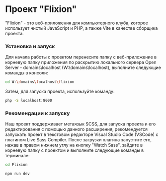 # Проект "Flixion"

"Flixion" - это веб-приложения для компьютерного клуба, которое использует чистый JavaScript и PHP, а также Vite в качестве сборщика проекта.

### Установка и запуск

Для начала работы с проектом перенесите папку с веб-приложение в корневую папку приложения по раскрытию локального сервера Open Server - domains\localhost (W:\domains\localhost), выполните следующие команды в консоли:

```sh
cd W:\domains\localhost\flixion
```

Затем, для запуска проекта, используйте команду:

```sh
php -S localhost:8000
```

### Рекомендации к запуску

Наш проект поддерживает метаязык SCSS, для запуска проекта и его редактирования с помощью данного расширения, рекомендуется запускать проект в текстовом редакторе Visual Studio Code (VSCode) с плагином Live Sass Compiler. После загрузки плагина запустите его, нажав в правом нижнем углу на кнопку "Watch Sass", зайдите в корневую папку с проектом и выполните следующие команды в терминале:

```sh
cd Flixion
```

```sh
npm run dev
```